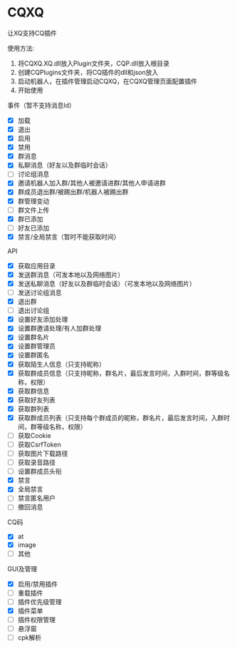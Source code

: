 # CQXQ
让XQ支持CQ插件

使用方法:
1. 将CQXQ.XQ.dll放入Plugin文件夹，CQP.dll放入根目录
2. 创建CQPlugins文件夹，将CQ插件的dll和json放入
3. 启动机器人，在插件管理启动CQXQ，在CQXQ管理页面配置插件
4. 开始使用

事件（暂不支持消息Id）
- [x] 加载
- [x] 退出
- [x] 启用
- [x] 禁用
- [x] 群消息
- [x] 私聊消息（好友以及群临时会话）
- [ ] 讨论组消息
- [x] 邀请机器人加入群/其他人被邀请进群/其他人申请进群
- [x] 群成员退出群/被踢出群/机器人被踢出群
- [x] 群管理变动
- [ ] 群文件上传
- [x] 群已添加
- [ ] 好友已添加
- [x] 禁言/全局禁言（暂时不能获取时间）

API
- [x] 获取应用目录
- [x] 发送群消息（可发本地以及网络图片）
- [x] 发送私聊消息（好友以及群临时会话）（可发本地以及网络图片）
- [ ] 发送讨论组消息
- [x] 退出群
- [ ] 退出讨论组
- [x] 设置好友添加处理
- [x] 设置群邀请处理/有人加群处理
- [x] 设置群名片
- [x] 设置群管理员
- [x] 设置群匿名
- [x] 获取陌生人信息（只支持昵称）
- [x] 获取群成员信息（只支持昵称，群名片，最后发言时间，入群时间，群等级名称，权限）
- [x] 获取群信息
- [x] 获取好友列表
- [x] 获取群列表
- [x] 获取群成员列表（只支持每个群成员的昵称，群名片，最后发言时间，入群时间，群等级名称，权限）
- [ ] 获取Cookie
- [ ] 获取CsrfToken
- [ ] 获取图片下载路径
- [ ] 获取录音路径
- [ ] 设置群成员头衔
- [x] 禁言
- [x] 全局禁言
- [ ] 禁言匿名用户
- [ ] 撤回消息

CQ码
- [x] at
- [x] image
- [ ] 其他

GUI及管理
- [x] 启用/禁用插件
- [ ] 重载插件
- [ ] 插件优先级管理
- [x] 插件菜单
- [ ] 插件权限管理
- [ ] 悬浮窗
- [ ] cpk解析
